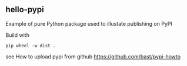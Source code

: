 hello-pypi
----------

Example of pure Python package used to illustate publishing on PyPI

Build with

```
pip wheel -w dist .
```



see How to upload pypi from github 
https://github.com/bast/pypi-howto
